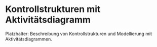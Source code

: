 # Kontrollstrukturen mit Aktivitätsdiagramm

Platzhalter: Beschreibung von Kontrollstrukturen und Modellierung mit Aktivitätsdiagrammen.
